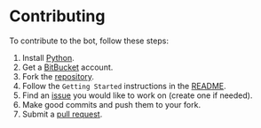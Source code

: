 # Contributing
To contribute to the bot, follow these steps:

1. Install [Python](https://python.org).
2. Get a [BitBucket](https://bitbucket.org) account.
3. Fork the [repository](https://bitbucket.org/NinoMaruszewski/roycemorebot/src).
4. Follow the `Getting Started` instructions in the [README](./README.md).
5. Find an [issue](https://bitbucket.org/NinoMaruszewski/roycemorebot/issues) you would like to work on (create one if needed).
6. Make good commits and push them to your fork.
7. Submit a [pull request](https://bitbucket.org/NinoMaruszewski/roycemorebot/pull-requests/).
